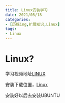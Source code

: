 ```yaml
---
title: Linux安装学习
date: 2021/05/18
categories:
- [历练ing,扩展知识,Linux]
tags:
- Linux
---
```


# Linux?

学习视频地址[LINUX](https://www.bilibili.com/video/BV1pE411C7ho?p=1&spm_id_from=pageDriver)

安装下载位置，[Linux](https://www.jianshu.com/p/552179808ebf)

安装好以后去安装UBUNTU

